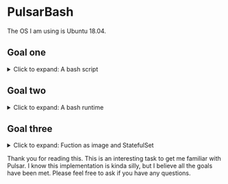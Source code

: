 # PulsarBash

The OS I am using is Ubuntu 18.04.

## Goal one
<details>
  <summary> Click to expand: A bash script</summary>
  <br>
  
  Please refer to the bash script `/src/exclamation.sh` in the repo. It adds an exclamation at the end of the input.  
 
</details>

## Goal two
<details>
  <summary> Click to expand: A bash runtime</summary>
 <br>
  The C++ code is straightforward: it consumes data from one pulsar topic, then call the `system()` function to execute the bash, and finially return the
  bash script result to another pulsar topic. 
  
  If you have [dependencies](https://pulsar.apache.org/docs/en/client-libraries-cpp/) installed, 
  you can compile the pulsar c++ client code and generate executable `bashruntime` by:

`g++ ./bashruntime.cc -o bashruntime /usr/lib/libpulsar.so -I ../include`

If you have [standalone Pulsar](https://pulsar.apache.org/docs/en/standalone/#start-pulsar-standalone) running on your local machine, you can then run `./bashruntime localhost` where `localhost` is the Pulsar url to see that we have gotten the bashruntime work. 
  
If you cannot install the C++ client dependencies, that is okay. I provided a docker image of this bashruntime, so you do not need to worry about the indepencies and compiling anymore.  
  
 `docker pull wangzhen1997/pulsarbash:1` 
  
`docker run --network="host" -it --rm -it wangzhen1997/pulsarbash:1 localhost`
  
  Here I add `--network="host" ` because the standalone Pulsar is running on your host machine rather than the contianer itself, otherwise the localhost of the host machine is not reachable from the container. 
  
  If you see the messages "it is a good day my friends" ends with a ! from the terminal, you have it successfully run! 
  
  ![image](https://user-images.githubusercontent.com/45562036/160527328-2c1a1167-326e-4200-a21d-c9baeb028ce5.png)

  
  In the next part, I will cover how can you run the Pulsar in Kubernetes cluster, so your container can directly talk with Pulsar using Pulsar proxy service url.  
 
</details>

## Goal three 
<details>
  <summary> Click to expand: Fuction as image and StatefulSet</summary>
  
  <br>
  
   <b>Docker image</b>
  
   Please refer to the `Dockerfile` in the repo for details on building a Docker image for this bashruntime: bascially you choose the approriate base
   image, and then COPY the execuable together with dependience and libraies to the image. I should have made the image smaller. It is pushed  to [DockerHub](https://hub.docker.com/layers/199987399/wangzhen1997/pulsarbash/1/images/sha256-103a4d0fb08ae7fa18a0830b3f8aca02377a3911fbab5164182bd0e91e869ead?context=repo&tab=layers), so you can give it a try. 
  
  <br>
  
  <b>Deploy the StatefulSet on Kubernetes</b> 
  
  For this part, I except you to have a Pulsar deployed on Kubernetes first, so if you do not have a Kubernetes cluster installed, you can try this [k8sinstall-kubeadm](https://github.com/cncamp/101/blob/master/k8s-install/k8s-by-kubeadm/3.k8s-install.md).  Please Do NOT use minikube because it brought me many problems. They you can follow [this](https://pulsar.apache.org/docs/en/kubernetes-helm/#step-1-install-pulsar-helm-chart) to install Pulsar on Kubernetes. Simply copy and paste all 1-6 in step 1 and wait for a few mins to get the Pulsar service ready.
 
  If you try `get service` and see `pulsar-mini-proxy` service has an CLUSTER-IP then your pods within this cluster can talk with Pulsar using this IP. To get an EXTERNAL-IP, you might need to try EKS which provides you a real load-balancer, but CLUSTER-IP is enough for our case. 
  
  ` kubectl get service -n pulsar`
  ![image](https://user-images.githubusercontent.com/45562036/160528277-0da91937-84ac-41f0-a339-6082e81782eb.png)
 
  For me, the service pulsar-mini-proxy IP is `10.98.135.188` , if your CLUSTER-IP is different, please accordingly **update** the last line of `statefulBash.yaml` :
  
  ` args: ["10.98.135.188"]` => `args: ["Your plusar cluster ip"]`
  
  Then you can run `kubectl apply -f statefulBash.yaml` and there would be two stateful bashruntime replicas running:
  
  ![image](https://user-images.githubusercontent.com/45562036/160540931-4e765540-6cde-44e9-8ff1-dbc820ff84ae.png)

  To check the correctness, do `kubectl logs stateful-bashruntime-0`. From the logs, we see bashruntime has successfully connected to Pulsar, run the bash and produced the result to another Pulsar topic!
  ![image](https://user-images.githubusercontent.com/45562036/160541179-69c83d80-298e-4633-8079-090d410660c0.png)

  
</details>

  Thank you for reading this. This is an interesting task to get me familiar with Pulsar. I know this implementation is kinda silly, but I believe all the goals have been met. Please feel free to ask if you have any questions. 
